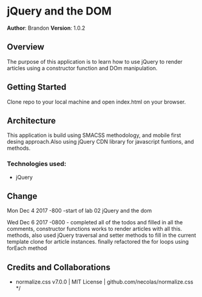 # jQuery and the DOM

**Author**: Brandon
**Version**: 1.0.2

## Overview
The purpose of this application is to learn how to use jQuery to render articles using a constructor function and DOm manipulation.

## Getting Started
Clone repo to your local machine and open index.html on your browser.

## Architecture
This application is build using SMACSS methodology, and mobile first desing approach.Also using jQuery CDN library for javascript funtions, and methods.

### Technologies used:
- jQuery

## Change 
Mon Dec 4 2017 -800 -start of lab 02 jQuery and the dom

Wed Dec 6 2017 -0800 - completed all of the todos and filled in all the comments, constructor functions works to render articles with all this. methods, also used jQuery traversal and setter methods to fill in the current template clone for article instances. finally refactored the for loops using forEach method


## Credits and Collaborations
- normalize.css v7.0.0 | MIT License | github.com/necolas/normalize.css */